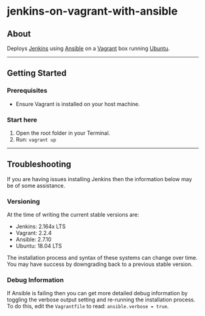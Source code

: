 # jenkins-on-vagrant-with-ansible

## About

Deploys [Jenkins](https://jenkins.io/) using [Ansible](https://www.ansible.com/) on a [Vagrant](https://www.vagrantup.com/) box running [Ubuntu](https://www.ubuntu.com/). 


---

## Getting Started

### Prerequisites

- Ensure Vagrant is installed on your host machine.

### Start here

1. Open the root folder in your Terminal.
2. Run: ```vagrant up ```

---

## Troubleshooting

If you are having issues installing Jenkins then the information below may be of some assistance. 

### Versioning

At the time of writing the current stable versions are:

- Jenkins: 2.164x LTS
- Vagrant: 2.2.4
- Ansible: 2.7.10
- Ubuntu: 18.04 LTS

The installation process and syntax of these systems can change over time. You may have success by downgrading back to a previous stable version.

### Debug Information

If Ansible is failing then you can get more detailed debug information by toggling the verbose output setting and re-running the installation process. To do this, edit the ```Vagrantfile``` to read:
```ansible.verbose = true```. 
